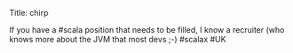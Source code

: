 Title: chirp

If you have a #scala position that needs to be filled, I know a recruiter (who knows more about the JVM that most devs ;-) #scalax #UK
